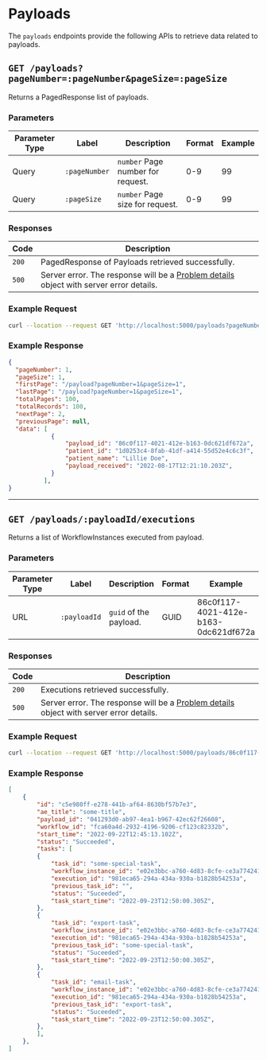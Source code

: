 # Payloads

The `payloads` endpoints provide the following APIs to retrieve data related to payloads.

## `GET /payloads?pageNumber=:pageNumber&pageSize=:pageSize`

Returns a PagedResponse list of payloads.

### Parameters

| Parameter Type | Label | Description | Format | Example |
|----------------|-------|-------------|--------|---------|
| Query | `:pageNumber` | `number` Page number for request. | 0-9 | 99
| Query | `:pageSize` | `number` Page size for request. | 0-9 | 99

### Responses

| Code | Description |
|------|-------------|
| `200` | PagedResponse of Payloads retrieved successfully. |
| `500` | Server error. The response will be a [Problem details](https://datatracker.ietf.org/doc/html/rfc7807) object with server error details. |

### Example Request

```bash
curl --location --request GET 'http://localhost:5000/payloads?pageNumber=1&pageSize=2'
```

### Example Response

```json
{
  "pageNumber": 1,
  "pageSize": 1,
  "firstPage": "/payload?pageNumber=1&pageSize=1",
  "lastPage": "/payload?pageNumber=1&pageSize=1",
  "totalPages": 100,
  "totalRecords": 100,
  "nextPage": 2,
  "previousPage": null,
  "data": [
            {
                "payload_id": "86c0f117-4021-412e-b163-0dc621df672a",
                "patient_id": "1d0253c4-8fab-41df-a414-55d52e4c6c3f",
                "patient_name": "Lillie Doe",
                "payload_received": "2022-08-17T12:21:10.203Z",
            }
          ],
}
```

---

## `GET /payloads/:payloadId/executions`

Returns a list of WorkflowInstances executed from payload.

### Parameters

| Parameter Type | Label | Description | Format | Example |
|----------------|-------|-------------|--------|---------|
| URL | `:payloadId` | `guid` of the payload. | GUID | 86c0f117-4021-412e-b163-0dc621df672a

### Responses

| Code | Description |
|------|-------------|
| `200` | Executions retrieved successfully. |
| `500` | Server error. The response will be a [Problem details](https://datatracker.ietf.org/doc/html/rfc7807) object with server error details. |

### Example Request

```bash
curl --location --request GET 'http://localhost:5000/payloads/86c0f117-4021-412e-b163-0dc621df672a/executions'
```

### Example Response

```json
[
    {
        "id": "c5e980ff-e278-441b-af64-8630bf57b7e3",
        "ae_title": "some-title",
        "payload_id": "041293d0-ab97-4ea1-b967-42ec62f26608",
        "workflow_id": "fca60a4d-2932-4196-9206-cf123c82332b",
        "start_time": "2022-09-22T12:45:13.102Z",
        "status": "Succeeded",
        "tasks": [
        {
            "task_id": "some-special-task",
            "workflow_instance_id": "e02e3bbc-a760-4d83-8cfe-ce3a77424171",
            "execution_id": "981eca65-294a-434a-930a-b1828b54253a",
            "previous_task_id": "",
            "status": "Suceeded",
            "task_start_time": "2022-09-23T12:50:00.305Z",
        },
        {
            "task_id": "export-task",
            "workflow_instance_id": "e02e3bbc-a760-4d83-8cfe-ce3a77424171",
            "execution_id": "981eca65-294a-434a-930a-b1828b54253a",
            "previous_task_id": "some-special-task",
            "status": "Suceeded",
            "task_start_time": "2022-09-23T12:50:00.305Z",
        },
        {
            "task_id": "email-task",
            "workflow_instance_id": "e02e3bbc-a760-4d83-8cfe-ce3a77424171",
            "execution_id": "981eca65-294a-434a-930a-b1828b54253a",
            "previous_task_id": "export-task",
            "status": "Suceeded",
            "task_start_time": "2022-09-23T12:50:00.305Z",
        },
        ],
    },
]
```